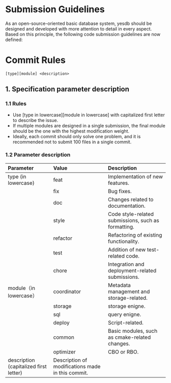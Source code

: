 # Submission Guidelines

As an open-source-oriented basic database system, yesdb should be designed and developed with more attention to detail in every aspect. Based on this principle, the following code submission guidelines are now defined:


# Commit Rules

```shell
[type][module] <description>
```

## 1. Specification parameter description

### 1.1 Rules

- Use [type in lowercase][module in lowercase] with capitalized first letter to describe the issue.
- If multiple modules are designed in a single submission, the final module should be the one with the highest modification weight.
- Ideally, each commit should only solve one problem, and it is recommended not to submit 100 files in a single commit.

### 1.2 Parameter description



| Parameter                              | Value                                             | Description                                         |
|:---------------------------------------|:--------------------------------------------------|:----------------------------------------------------|
| type (in lowercase)                    | feat                                              | Implementation of new features.                     |
|                                        | fix                                               | Bug fixes.                                          |
|                                        | doc                                               | Changes related to documentation.                   |
|                                        | style                                             | Code style-related submissions, such as formatting. |
|                                        | refactor                                          | Refactoring of existing functionality.              |
|                                        | test                                              | Addition of new test-related code.                  |
|                                        | chore                                             | Integration and deployment-related submissions.     |
| module（in lowercase）                   | coordinator                                       | Metadata management and storage-related.            |
|                                        | storage                                           | storage enigne.                                     |
|                                        | sql                                               | query enigne.                                       |
|                                        | deploy                                            | Script-related.                                     |
|                                        | common                                            | Basic modules, such as cmake-related changes.       |
|                                        | optimizer                                         | CBO or RBO.                                         |
| description (capitalized first letter) | Description of modifications made in this commit. |                                                     |
